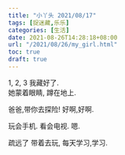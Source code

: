 ```yaml
---
title: "小丫头 2021/08/17"
tags: [捉迷藏,乐乐]
categories: [生活]
date: 2021-08-26T14:28:18+08:00
url: "/2021/08/26/my_girl.html"
toc: true
draft: true
---
```


1, 2, 3 我藏好了.   
她蒙着眼睛, 蹲在地上.

爸爸,带你去探险!
好啊,好啊.

玩会手机.
看会电视.
嗯.

疏远了
带着去玩, 每天学习,学习.



